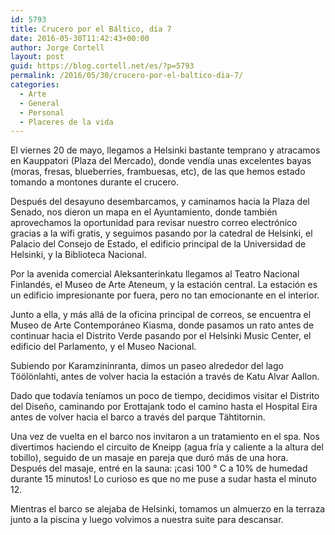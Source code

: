 ```yaml
---
id: 5793
title: Crucero por el Báltico, día 7
date: 2016-05-30T11:42:43+00:00
author: Jorge Cortell
layout: post
guid: https://blog.cortell.net/es/?p=5793
permalink: /2016/05/30/crucero-por-el-baltico-dia-7/
categories:
  - Arte
  - General
  - Personal
  - Placeres de la vida
---
```

El viernes 20 de mayo, llegamos a Helsinki bastante temprano y atracamos en Kauppatori (Plaza del Mercado), donde vendía unas excelentes bayas (moras, fresas, blueberries, frambuesas, etc), de las que hemos estado tomando a montones durante el crucero.

Después del desayuno desembarcamos, y caminamos hacia la Plaza del Senado, nos dieron un mapa en el Ayuntamiento, donde también aprovechamos la oportunidad para revisar nuestro correo electrónico gracias a la wifi gratis, y seguimos pasando por la catedral de Helsinki, el Palacio del Consejo de Estado, el edificio principal de la Universidad de Helsinki, y la Biblioteca Nacional.

Por la avenida comercial Aleksanterinkatu llegamos al Teatro Nacional Finlandés, el Museo de Arte Ateneum, y la estación central. La estación es un edificio impresionante por fuera, pero no tan emocionante en el interior.

Junto a ella, y más allá de la oficina principal de correos, se encuentra el Museo de Arte Contemporáneo Kiasma, donde pasamos un rato antes de continuar hacia el Distrito Verde pasando por el Helsinki Music Center, el edificio del Parlamento, y el Museo Nacional.

Subiendo por Karamzininranta, dimos un paseo alrededor del lago Töölönlahti, antes de volver hacia la estación a través de Katu Alvar Aallon.

Dado que todavía teníamos un poco de tiempo, decidimos visitar el Distrito del Diseño, caminando por Erottajank todo el camino hasta el Hospital Eira antes de volver hacia el barco a través del parque Tähtitornin.

Una vez de vuelta en el barco nos invitaron a un tratamiento en el spa. Nos divertimos haciendo el circuito de Kneipp (agua fría y caliente a la altura del tobillo), seguido de un masaje en pareja que duró más de una hora. Después del masaje, entré en la sauna: ¡casi 100 ° C a 10% de humedad durante 15 minutos! Lo curioso es que no me puse a sudar hasta el minuto 12.

Mientras el barco se alejaba de Helsinki, tomamos un almuerzo en la terraza junto a la piscina y luego volvimos a nuestra suite para descansar.